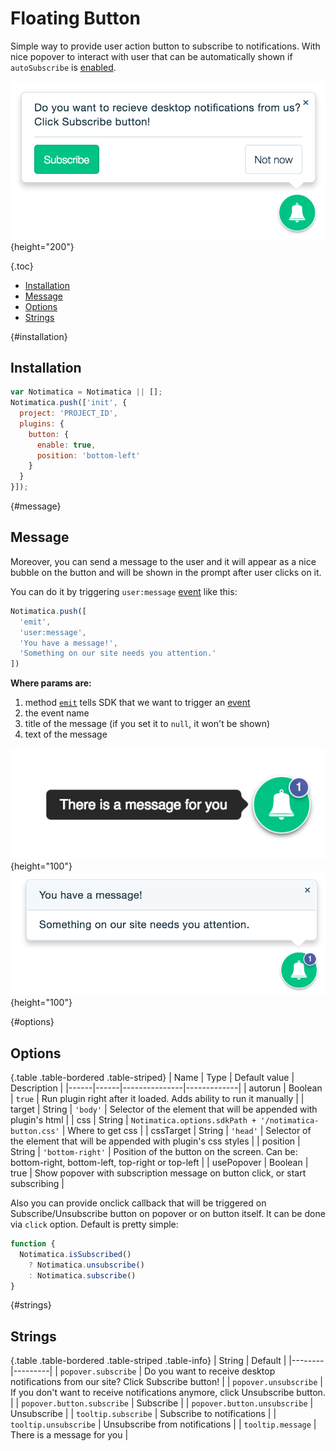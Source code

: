 # Floating Button

Simple way to provide user action button to subscribe to notifications. With nice popover to interact with user that can be automatically shown if `autoSubscribe` is [enabled](/docs/examples).

![floating button](/static/floating-button.png "Floating button"){height="200"}

{.toc}
* [Installation](#installation)
* [Message](#message)
* [Options](#options)
* [Strings](#strings)

{#installation}
## Installation

```javascript
var Notimatica = Notimatica || [];
Notimatica.push(['init', {
  project: 'PROJECT_ID',
  plugins: {
    button: {
      enable: true,
      position: 'bottom-left'
    }
  }
}]);
```

{#message}
## Message

Moreover, you can send a message to the user and it will appear as a nice bubble on the button and will be shown in the prompt after user clicks on it.

You can do it by triggering `user:message` [event](/docs/sdk-events) like this:

```javascript
Notimatica.push([
  'emit',
  'user:message',
  'You have a message!',
  'Something on our site needs you attention.'
])
```

**Where params are:**
  1. method [`emit`](/docs/sdk-api#emit) tells SDK that we want to trigger an [event](/docs/sdk-events)
  1. the event name
  1. title of the message (if you set it to `null`, it won't be shown)
  1. text of the message

![new message](/static/new-message.png "New message"){height="100"}
![show message](/static/show-message.png "Show message"){height="100"}


{#options}
## Options

{.table .table-bordered .table-striped}
| Name | Type | Default value | Description |
|------|------|---------------|-------------|
| autorun | Boolean | `true` | Run plugin right after it loaded. Adds ability to run it manually |
| target | String | `'body'` | Selector of the element that will be appended with plugin's html |
| css | String | `Notimatica.options.sdkPath + '/notimatica-button.css'` | Where to get css |
| cssTarget | String | `'head'` | Selector of the element that will be appended with plugin's css styles |
| position | String | `'bottom-right'` | Position of the button on the screen. Can be: bottom-right, bottom-left, top-right or top-left |
| usePopover | Boolean | true | Show popover with subscription message on button click, or start subscribing |

Also you can provide onclick callback that will be triggered on Subscribe/Unsubscribe button on popover or on button itself. It can be done via `click` option. Default is pretty simple:

```javascript
function {
  Notimatica.isSubscribed()
    ? Notimatica.unsubscribe()
    : Notimatica.subscribe()
}
```

{#strings}
## Strings

{.table .table-bordered .table-striped .table-info}
| String | Default |
|--------|---------|
| `popover.subscribe` | Do you want to receive desktop notifications from our site? Click Subscribe button! |
| `popover.unsubscribe` | If you don't want to receive notifications anymore, click Unsubscribe button. |
| `popover.button.subscribe` | Subscribe |
| `popover.button.unsubscribe` | Unsubscribe |
| `tooltip.subscribe` | Subscribe to notifications |
| `tooltip.unsubscribe` | Unsubscribe from notifications |
| `tooltip.message` | There is a message for you |
